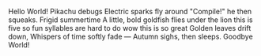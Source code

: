 Hello World!
Pikachu debugs
Electric sparks fly around
"Compile!" he then squeaks.
Frigid summertime
A little, bold goldfish flies
under the lion
this is five so fun
syllables are hard to do
wow this is so great
Golden leaves drift down,
Whispers of time softly fade —
Autumn sighs, then sleeps.
Goodbye World!